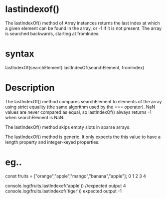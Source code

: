 # lastindexof()
The lastIndexOf() method of Array instances returns the last index at which a given element can be found in the array, 
or -1 if it is not present. The array is searched backwards, starting at fromIndex.

# syntax 
lastIndexOf(searchElement)
lastIndexOf(searchElement, fromIndex)

# Description
The lastIndexOf() method compares searchElement to elements of the array using strict equality (the same algorithm used by the === operator). NaN values are never compared as equal, so lastIndexOf() always returns -1 when searchElement is NaN.

The lastIndexOf() method skips empty slots in sparse arrays.

The lastIndexOf() method is generic. It only expects the this value to have a length property and integer-keyed properties.
# eg..
const fruits = ["orange","apple","mango","banana","apple"];
                    0        1      2        3        4

console.log(fruits.lastIndexof('apple'))
//expected output 4
console.log(fruits.lastindexof('tiger'))
expected output  -1
